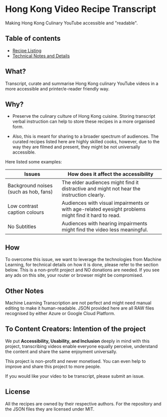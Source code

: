 # Hong Kong Video Recipe Transcript
Making Hong Kong Culinary YouTube accessible and "readable".

## Table of contents

* [Recipe Listing](listing.md)
* [Technical Notes and Details](tech.md)

## What?
Transcript, curate and summarise Hong Kong culinary YouTube videos in a more accessible and printer/e-reader friendly way.

## Why?
* Preserve the culinary culture of Hong Kong cuisine. Storing transcript verbal instruction can help to store these recipes in a more organised form.

* Also, this is meant for sharing to a broader spectrum of audiences. The curated recipes listed here are highly skilled cooks, however, due to the way they are filmed and present, they might be not universally accessible. 

Here listed some examples:

Issues | How does it affect the accessibility
-------|-------------------------------------
Background noises (such as hob, fans) | The elder audiences might find it distractive and might not hear the instruction clearly.
Low contrast caption colours | Audiences with visual impairments or with age-related eyesight problems might find it hard to read.
No Subtitles | Audiences with hearing impairments might find the video less meaningful.

## How
To overcome this issue, we want to leverage the technologies from Machine Learning, for technical details on how it is done, please refer to the section below.
This is a non-profit project and NO donations are needed. If you see any ads on this site, your router or browser might be compromised.

## Other Notes
Machine Learning Transcription are not perfect and might need manual editing to make it human-readable. JSON provided here are all RAW files recognised by either Azure or Google Cloud Platform.

## To Content Creators: Intention of the project
We put **Accessibility, Usability, and Inclusion** deeply in mind with this project, transcribing videos enable everyone equally perceive, understand the content and share the same enjoyment universally. 

This project is non-profit and never monetised. You can even help to improve and share this project to more people.

If you would like your video to be transcript, please submit an issue.

## License
All the recipes are owned by their respective authors. For the repository and the JSON files they are licensed under MIT.

